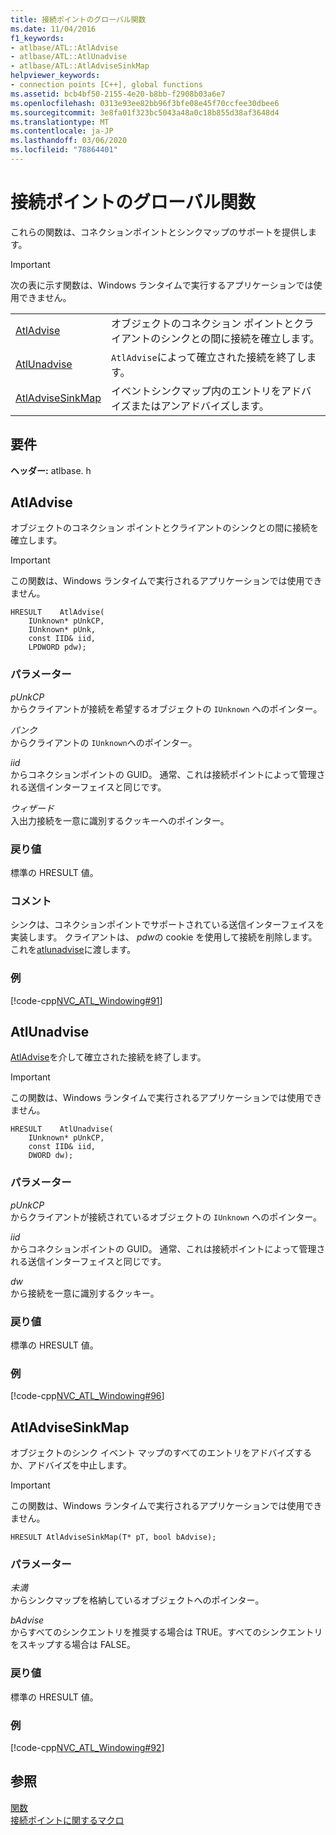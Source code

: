 ```yaml
---
title: 接続ポイントのグローバル関数
ms.date: 11/04/2016
f1_keywords:
- atlbase/ATL::AtlAdvise
- atlbase/ATL::AtlUnadvise
- atlbase/ATL::AtlAdviseSinkMap
helpviewer_keywords:
- connection points [C++], global functions
ms.assetid: bcb4bf50-2155-4e20-b8bb-f2908b03a6e7
ms.openlocfilehash: 0313e93ee82bb96f3bfe08e45f70ccfee30dbee6
ms.sourcegitcommit: 3e8fa01f323bc5043a48a0c18b855d38af3648d4
ms.translationtype: MT
ms.contentlocale: ja-JP
ms.lasthandoff: 03/06/2020
ms.locfileid: "78864401"
---
```

# <a name="connection-point-global-functions"></a>接続ポイントのグローバル関数

これらの関数は、コネクションポイントとシンクマップのサポートを提供します。

> [!IMPORTANT]
>  次の表に示す関数は、Windows ランタイムで実行するアプリケーションでは使用できません。

|||
|-|-|
|[AtlAdvise](#atladvise)|オブジェクトのコネクション ポイントとクライアントのシンクとの間に接続を確立します。|
|[AtlUnadvise](#atlunadvise)|`AtlAdvise`によって確立された接続を終了します。|
|[AtlAdviseSinkMap](#atladvisesinkmap)|イベントシンクマップ内のエントリをアドバイズまたはアンアドバイズします。|

## <a name="requirements"></a>要件

**ヘッダー:** atlbase. h

##  <a name="atladvise"></a>AtlAdvise

オブジェクトのコネクション ポイントとクライアントのシンクとの間に接続を確立します。

> [!IMPORTANT]
>  この関数は、Windows ランタイムで実行されるアプリケーションでは使用できません。

```
HRESULT    AtlAdvise(
    IUnknown* pUnkCP,
    IUnknown* pUnk,
    const IID& iid,
    LPDWORD pdw);
```

### <a name="parameters"></a>パラメーター

*pUnkCP*<br/>
からクライアントが接続を希望するオブジェクトの `IUnknown` へのポインター。

*パンク*<br/>
からクライアントの `IUnknown`へのポインター。

*iid*<br/>
からコネクションポイントの GUID。 通常、これは接続ポイントによって管理される送信インターフェイスと同じです。

*ウィザード*<br/>
入出力接続を一意に識別するクッキーへのポインター。

### <a name="return-value"></a>戻り値

標準の HRESULT 値。

### <a name="remarks"></a>コメント

シンクは、コネクションポイントでサポートされている送信インターフェイスを実装します。 クライアントは、 *pdw*の cookie を使用して接続を削除します。これを[atlunadvise](#atlunadvise)に渡します。

### <a name="example"></a>例

[!code-cpp[NVC_ATL_Windowing#91](../../atl/codesnippet/cpp/connection-point-global-functions_1.cpp)]

##  <a name="atlunadvise"></a>AtlUnadvise

[AtlAdvise](#atladvise)を介して確立された接続を終了します。

> [!IMPORTANT]
>  この関数は、Windows ランタイムで実行されるアプリケーションでは使用できません。

```
HRESULT    AtlUnadvise(
    IUnknown* pUnkCP,
    const IID& iid,
    DWORD dw);
```

### <a name="parameters"></a>パラメーター

*pUnkCP*<br/>
からクライアントが接続されているオブジェクトの `IUnknown` へのポインター。

*iid*<br/>
からコネクションポイントの GUID。 通常、これは接続ポイントによって管理される送信インターフェイスと同じです。

*dw*<br/>
から接続を一意に識別するクッキー。

### <a name="return-value"></a>戻り値

標準の HRESULT 値。

### <a name="example"></a>例

[!code-cpp[NVC_ATL_Windowing#96](../../atl/codesnippet/cpp/connection-point-global-functions_2.cpp)]

##  <a name="atladvisesinkmap"></a>AtlAdviseSinkMap

オブジェクトのシンク イベント マップのすべてのエントリをアドバイズするか、アドバイズを中止します。

> [!IMPORTANT]
>  この関数は、Windows ランタイムで実行されるアプリケーションでは使用できません。

```
HRESULT AtlAdviseSinkMap(T* pT, bool bAdvise);
```

### <a name="parameters"></a>パラメーター

*未満*<br/>
からシンクマップを格納しているオブジェクトへのポインター。

*bAdvise*<br/>
からすべてのシンクエントリを推奨する場合は TRUE。すべてのシンクエントリをスキップする場合は FALSE。

### <a name="return-value"></a>戻り値

標準の HRESULT 値。

### <a name="example"></a>例

[!code-cpp[NVC_ATL_Windowing#92](../../atl/codesnippet/cpp/connection-point-global-functions_3.h)]

## <a name="see-also"></a>参照

[関数](../../atl/reference/atl-functions.md)<br/>
[接続ポイントに関するマクロ](../../atl/reference/connection-point-macros.md)
